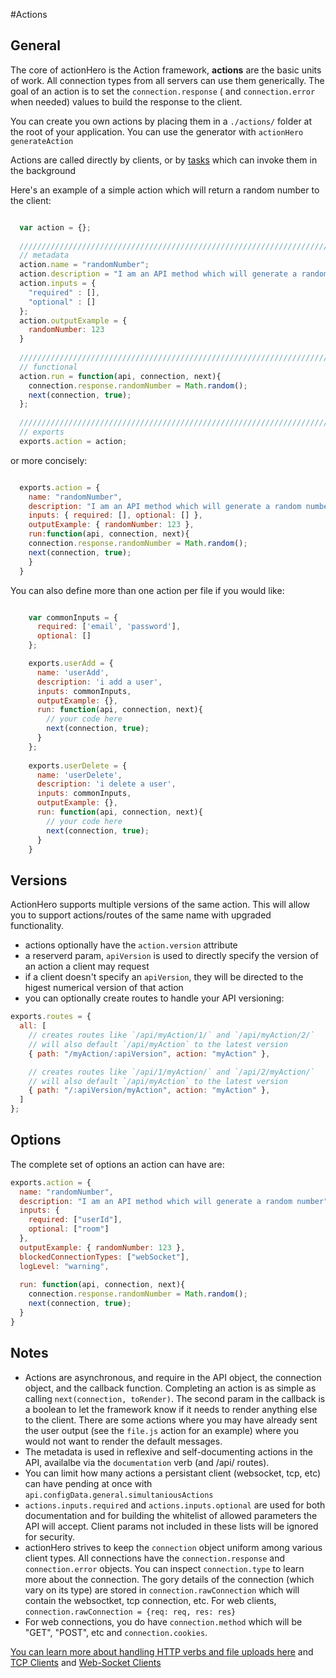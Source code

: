 #Actions

## General

The core of actionHero is the Action framework, **actions** are the basic units of work.  All connection types from all servers can use them generically.  The goal of an action is to set the `connection.response` ( and `connection.error` when needed) values to build the response to the client.

You can create you own actions by placing them in a `./actions/` folder at the root of your application.  You can use the generator with `actionHero generateAction`

Actions are called directly by clients, or by [tasks](https://github.com/evantahler/actionHero/wiki/Tasks) which can invoke them in the background

Here's an example of a simple action which will return a random number to the client:

```javascript

  var action = {};
  
  /////////////////////////////////////////////////////////////////////
  // metadata
  action.name = "randomNumber";
  action.description = "I am an API method which will generate a random number";
  action.inputs = {
    "required" : [],
    "optional" : []
  };
  action.outputExample = {
    randomNumber: 123
  }
  
  /////////////////////////////////////////////////////////////////////
  // functional
  action.run = function(api, connection, next){
    connection.response.randomNumber = Math.random();
    next(connection, true);
  };
  
  /////////////////////////////////////////////////////////////////////
  // exports
  exports.action = action;
```

or more concisely: 


```javascript

  exports.action = {
    name: "randomNumber",
    description: "I am an API method which will generate a random number",
    inputs: { required: [], optional: [] },
    outputExample: { randomNumber: 123 },
    run:function(api, connection, next){
    connection.response.randomNumber = Math.random();
    next(connection, true);
    }
  }

```

You can also define more than one action per file if you would like:

```javascript

    var commonInputs = {
      required: ['email', 'password'],
      optional: []
    };

    exports.userAdd = {
      name: 'userAdd',
      description: 'i add a user',
      inputs: commonInputs,
      outputExample: {},
      run: function(api, connection, next){
        // your code here
        next(connection, true);
      }
    };
    
    exports.userDelete = {
      name: 'userDelete',
      description: 'i delete a user',
      inputs: commonInputs,
      outputExample: {},
      run: function(api, connection, next){
        // your code here
        next(connection, true);
      }
    }
```

## Versions

ActionHero supports multiple versions of the same action.  This will allow you to support actions/routes of the same name with upgraded functionality.

- actions optionally have the `action.version` attribute
- a reserverd param, `apiVersion` is used to directly specify the version of an action a client may request
- if a client doesn't specify an `apiVersion`, they will be directed to the higest numerical version of that action
- you can optionally create routes to handle your API versioning:

```javascript
exports.routes = {
  all: [
    // creates routes like `/api/myAction/1/` and `/api/myAction/2/`
    // will also default `/api/myAction` to the latest version
    { path: "/myAction/:apiVersion", action: "myAction" },

    // creates routes like `/api/1/myAction/` and `/api/2/myAction/`
    // will also default `/api/myAction` to the latest version
    { path: "/:apiVersion/myAction", action: "myAction" },
  ]
};

```

## Options

The complete set of options an action can have are:

```javascript
exports.action = {
  name: "randomNumber",
  description: "I am an API method which will generate a random number",
  inputs: { 
    required: ["userId"], 
    optional: ["room"] 
  },
  outputExample: { randomNumber: 123 },
  blockedConnectionTypes: ["webSocket"],
  logLevel: "warning",
  
  run: function(api, connection, next){
    connection.response.randomNumber = Math.random();
    next(connection, true);
  }
}
```

## Notes

* Actions are asynchronous, and require in the API object, the connection object, and the callback function.  Completing an action is as simple as calling `next(connection, toRender)`.  The second param in the callback is a boolean to let the framework know if it needs to render anything else to the client.  There are some actions where you may have already sent the user output (see the `file.js` action for an example) where you would not want to render the default messages.
* The metadata is used in reflexive and self-documenting actions in the API, availalbe via the `documentation` verb (and /api/ routes).  
* You can limit how many actions a persistant client (websocket, tcp, etc) can have pending at once with `api.configData.general.simultaniousActions`
* `actions.inputs.required` and `actions.inputs.optional` are used for both documentation and for building the whitelist of allowed parameters the API will accept.  Client params not included in these lists will be ignored for security.
* actionHero strives to keep the `connection` object uniform among various client types.  All connections have the `connection.response` and `connection.error` objects.  You can inspect `connection.type` to learn more about the connection.  The gory details of the connection (which vary on its type) are stored in `connection.rawConnection` which will contain the websoctket, tcp connection, etc.  For web clients, `connection.rawConnection = {req: req, res: res}`  
* For web connections, you do have `connection.method` which will be "GET", "POST", etc and `connection.cookies`.  

[You can learn more about handling HTTP verbs and file uploads here](https://github.com/evantahler/actionHero/wiki/web) and [TCP Clients](https://github.com/evantahler/actionHero/wiki/socket) and [Web-Socket Clients](https://github.com/evantahler/actionHero/wiki/websocket)